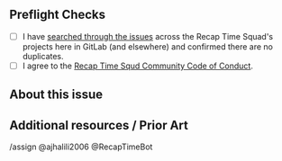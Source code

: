 <!-- markdownlint-disable MD041 -->
## Preflight Checks

* [ ] I have [searched through the issues][issue-tracker] across the Recap Time Squad's projects here
in GitLab (and elsewhere) and confirmed there are no duplicates.
* [ ] I agree to the [Recap Time Squd Community Code of Conduct](https://policies.recaptime.dev/code-of-conduct).

## About this issue

<!--

Please describe as much details as possible here.

-->

## Additional resources / Prior Art

<!--

Note on this section:

* Use full URLs for issues and merge requests/patches, even if they are within GitLab SaaS, since
  we don't sync them between platforms to limit API ratelimiting.
* If none, just write Not Applicable here. If you add now (or later by editing), use bullet points
  list one link per point.

-->

<!-- link references: DO NOT TOUCH -->
[issue-tracker]: https://github.com/recaptime-dev/meta/blob/main/.github/ISSUE_TRACKER_USAGE.md
<!-- link references: add them below this line -->

<!-- footnotes: add them below this line -->

<!-- DO NOT EDIT BELOW THIS LINE -->
/assign @ajhalili2006 @RecapTimeBot
